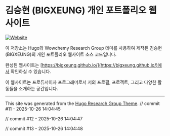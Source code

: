 # 김승현 (BIGXEUNG) 개인 포트폴리오 웹사이트

[![Website](https://img.shields.io/badge/Website-Live-brightgreen?style=for-the-badge)](https://bigxeung.github.io/)

이 저장소는 Hugo와 Wowchemy Research Group 테마를 사용하여 제작된 김승현(BIGXEUNG)의 개인 포트폴리오 웹사이트 소스 코드입니다.

완성된 웹사이트는 [https://bigxeung.github.io/](https://bigxeung.github.io/)에서 확인하실 수 있습니다.

이 웹사이트는 프로듀서이자 프로그래머로서 저의 프로필, 프로젝트, 그리고 다양한 활동들을 소개하는 공간입니다.

---

This site was generated from the [Hugo Research Group Theme](https://github.com/wowchemy/starter-hugo-research-group).
// commit #11 - 2025-10-26 14:04:45

// commit #12 - 2025-10-26 14:04:47

// commit #13 - 2025-10-26 14:04:48
